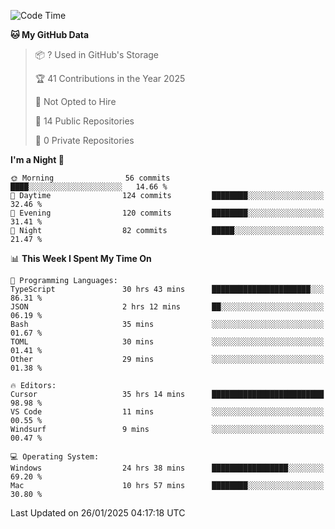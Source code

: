 <!--START_SECTION:waka-->
![Code Time](http://img.shields.io/badge/Code%20Time-6%2C584%20hrs%2027%20mins-blue)

**🐱 My GitHub Data** 

> 📦 ? Used in GitHub's Storage 
 > 
> 🏆 41 Contributions in the Year 2025
 > 
> 🚫 Not Opted to Hire
 > 
> 📜 14 Public Repositories 
 > 
> 🔑 0 Private Repositories 
 > 
**I'm a Night 🦉** 

```text
🌞 Morning                56 commits          ████░░░░░░░░░░░░░░░░░░░░░   14.66 % 
🌆 Daytime                124 commits         ████████░░░░░░░░░░░░░░░░░   32.46 % 
🌃 Evening                120 commits         ████████░░░░░░░░░░░░░░░░░   31.41 % 
🌙 Night                  82 commits          █████░░░░░░░░░░░░░░░░░░░░   21.47 % 
```


📊 **This Week I Spent My Time On** 

```text
💬 Programming Languages: 
TypeScript               30 hrs 43 mins      ██████████████████████░░░   86.31 % 
JSON                     2 hrs 12 mins       ██░░░░░░░░░░░░░░░░░░░░░░░   06.19 % 
Bash                     35 mins             ░░░░░░░░░░░░░░░░░░░░░░░░░   01.67 % 
TOML                     30 mins             ░░░░░░░░░░░░░░░░░░░░░░░░░   01.41 % 
Other                    29 mins             ░░░░░░░░░░░░░░░░░░░░░░░░░   01.38 % 

🔥 Editors: 
Cursor                   35 hrs 14 mins      █████████████████████████   98.98 % 
VS Code                  11 mins             ░░░░░░░░░░░░░░░░░░░░░░░░░   00.55 % 
Windsurf                 9 mins              ░░░░░░░░░░░░░░░░░░░░░░░░░   00.47 % 

💻 Operating System: 
Windows                  24 hrs 38 mins      █████████████████░░░░░░░░   69.20 % 
Mac                      10 hrs 57 mins      ████████░░░░░░░░░░░░░░░░░   30.80 % 
```


 Last Updated on 26/01/2025 04:17:18 UTC
<!--END_SECTION:waka-->

